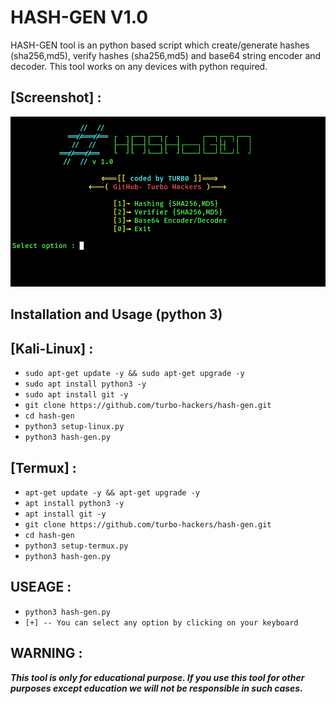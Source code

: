# HASH-GEN V1.0

HASH-GEN tool is an python based script which create/generate hashes (sha256,md5), verify hashes (sha256,md5) and base64 string encoder and decoder. This tool works on any devices with python required.

## [Screenshot] :
![alt text](https://raw.githubusercontent.com/turbo-hackers/hash-gen/main/screenshot_hash-gen.png)
<h2>Installation and Usage (python 3)</h2>

## [Kali-Linux] :

* `sudo apt-get update -y && sudo apt-get upgrade -y`
* `sudo apt install python3 -y`
* `sudo apt install git -y`
* `git clone https://github.com/turbo-hackers/hash-gen.git`
* `cd hash-gen`
* `python3 setup-linux.py`
* `python3 hash-gen.py`

## [Termux] :

* `apt-get update -y && apt-get upgrade -y`
* `apt install python3 -y`
* `apt install git -y`
* `git clone https://github.com/turbo-hackers/hash-gen.git`
* `cd hash-gen`
* `python3 setup-termux.py`
* `python3 hash-gen.py`

## USEAGE :
* `python3 hash-gen.py`
* `[+] -- You can select any option by clicking on your keyboard`

## WARNING : 
***This tool is only for educational purpose. If you use this tool for other purposes except education we will not be responsible in such cases.***
